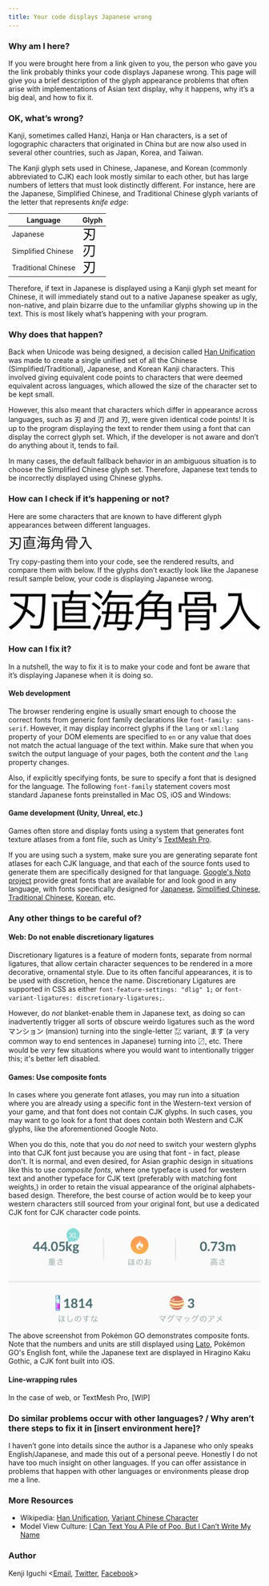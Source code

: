 ```yaml
---
title: Your code displays Japanese wrong
---
```


### Why am I here?

If you were brought here from a link given to you, the person who gave you the link probably thinks your code displays Japanese wrong. This page will give you a brief description of the glyph appearance problems that often arise with implementations of Asian text display, why it happens, why it’s a big deal, and how to fix it.

### OK, what’s wrong?

Kanji, sometimes called Hanzi, Hanja or Han characters, is a set of logographic characters that originated in China but are now also used in several other countries, such as Japan, Korea, and Taiwan.

The Kanji glyph sets used in Chinese, Japanese, and Korean (commonly abbreviated to CJK) each look mostly similar to each other, but has large numbers of letters that must look distinctly different. For instance, here are the Japanese, Simplified Chinese, and Traditional Chinese glyph variants of the letter that represents *knife edge*:

| Language            | Glyph                                                             |
|---------------------|-------------------------------------------------------------------|
| Japanese            | <span class="emkanji" xml:lang="ja" lang="ja">刃</span>           |
| Simplified Chinese  | <span class="emkanji" xml:lang="zh-Hans" lang="zh-Hans">刃</span> |
| Traditional Chinese | <span class="emkanji" xml:lang="zh-Hant" lang="zh-Hant">刃</span> |

Therefore, if text in Japanese is displayed using a Kanji glyph set meant for Chinese, it will immediately stand out to a native Japanese speaker as ugly, non-native, and plain bizarre due to the unfamiliar glyphs showing up in the text. This is most likely what’s happening with your program.

### Why does that happen?

Back when Unicode was being designed, a decision called [Han Unification](https://en.wikipedia.org/wiki/Han_unification) was made to create a single unified set of all the Chinese (Simplified/Traditional), Japanese, and Korean Kanji characters. This involved giving equivalent code points to characters that were deemed equivalent across languages, which allowed the size of the character set to be kept small. 
<style><!-- span.emkanji { font-size: 200%; line-height: 100%;} --></style>
However, this also meant that characters which differ in appearance across languages, such as <span xml:lang="ja" lang="ja">刃</span> and <span  xml:lang="zh-Hans" lang="zh-Hans">刃</span> and <span xml:lang="zh-Hant" lang="zh-Hant">刃</span>, were given identical code points! It is up to the program displaying the text to render them using a font that can display the correct glyph set. Which, if the developer is not aware and don’t do anything about it, tends to fail.

In many cases, the default fallback behavior in an ambiguous situation is to choose the Simplified Chinese glyph set. Therefore, Japanese text tends to be incorrectly displayed using Chinese glyphs.

### How can I check if it’s happening or not?

Here are some characters that are known to have different glyph appearances between different languages.

<span class="emkanji" xml:lang="ja" lang="ja">刃直海角骨入</span>

Try copy-pasting them into your code, see the rendered results, and compare them with below. If the glyphs don’t exactly look like the Japanese result sample below, your code is displaying Japanese wrong.

![刃直海角骨入](img/testtext-correct.png)

### How can I fix it?

In a nutshell, the way to fix it is to make your code and font be aware that it’s displaying Japanese when it is doing so. 

#### Web development

The browser rendering engine is usually smart enough to choose the correct fonts from generic font family declarations like `font-family: sans-serif`. However, it may display incorrect glyphs if the `lang` or `xml:lang` property of your DOM elements are specified to `en` or any value that does not match the actual language of the text within. Make sure that when you switch the output language of your pages, both the content *and* the `lang` property changes.

Also, if explicitly specifying fonts, be sure to specify a font that is designed for the language. The following `font-family` statement covers most standard Japanese fonts preinstalled in Mac OS, iOS and Windows:

#### Game development (Unity, Unreal, etc.)

Games often store and display fonts using a system that generates font texture atlases from a font file, such as Unity's [TextMesh Pro](http://digitalnativestudios.com/).

If you are using such a system, make sure you are generating separate font atlases for each CJK language, and that each of the source fonts used to generate them are specifically designed for that language. [Google's Noto project](https://www.google.com/get/noto/help/cjk/) provide great fonts that are available for and look good in any language, with fonts specifically designed for [Japanese](https://www.google.com/get/noto/#sans-jpan), [Simplified Chinese](https://www.google.com/get/noto/#sans-hans), [Traditional Chinese](https://www.google.com/get/noto/#sans-hant), [Korean](https://www.google.com/get/noto/#sans-kore), etc.

### Any other things to be careful of?

#### Web: Do not enable discretionary ligatures
Discretionary ligatures is a feature of modern fonts, separate from normal ligatures, that allow certain character sequences to be rendered in a more decorative, ornamental style. Due to its often fanciful appearances, it is to be used with discretion, hence the name. Discretionary Ligatures are supported in CSS as either `font-feature-settings: "dlig" 1;` or `font-variant-ligatures: discretionary-ligatures;`.

However, do *not* blanket-enable them in Japanese text, as doing so can inadvertently trigger all sorts of obscure weirdo ligatures such as the word <span xml:lang="ja" lang="ja">マンション</span> (mansion) turning into the single-letter <span xml:lang="ja" lang="ja">㍇</span> variant, <span xml:lang="ja" lang="ja">ます</span> (a very common way to end sentences in Japanese) turning into <span xml:lang="ja" lang="ja">〼</span>, etc. There would be *very* few situations where you would want to intentionally trigger this; it's better left disabled.

#### Games: Use composite fonts

In cases where you generate font atlases, you may run into a situation where you are already using a specific font in the Western-text version of your game, and that font does not contain CJK glyphs. In such cases, you may want to go look for a font that does contain both Western and CJK glyphs, like the aforementioned Google Noto. 

When you do this, note that you do *not* need to switch your western glyphs into that CJK font just because you are using that font - in fact, please don't. It is normal, and even desired, for Asian graphic design in situations like this to use *composite fonts*, where one typeface is used for western text and another typeface for CJK text (preferably with matching font weights,) in order to retain the visual appearance of the original alphabets-based design. Therefore, the best course of action would be to keep your western characters still sourced from your original font, but use a dedicated CJK font for CJK character code points.

![Screenshot from Pokémon GO demonstrating composite fonts](img/pokemongo.jpg "Screenshot from Pokémon GO demonstrating composite fonts.")
The above screenshot from Pokémon GO demonstrates composite fonts. Note that the numbers and units are still displayed using [Lato](https://fonts.google.com/specimen/Lato), Pokémon GO's English font, while the Japanese text are displayed in Hiragino Kaku Gothic, a CJK font built into iOS.


#### Line-wrapping rules
In the case of web, or TextMesh Pro, [WIP]

### Do similar problems occur with other languages? / Why aren’t there steps to fix it in [insert environment here]?

I haven’t gone into details since the author is a Japanese who only speaks English/Japanese, and made this out of a personal peeve. Honestly I do not have too much insight on other languages. If you can offer assistance in problems that happen with other languages or environments please drop me a line.

### More Resources

* Wikipedia: [Han Unification](https://en.wikipedia.org/wiki/Han_unification), [Variant Chinese Character](https://en.wikipedia.org/wiki/Variant_Chinese_character)
* Model View Culture: [I Can Text You A Pile of Poo, But I Can’t Write My Name](https://modelviewculture.com/pieces/i-can-text-you-a-pile-of-poo-but-i-cant-write-my-name)

### Author
Kenji Iguchi <[Email](mailto&#58;%&#54;Ee%65d&#108;&#101;&#64;&#104;eistak%2&#69;%63om), [Twitter](https://twitter.com/needle_e), [Facebook](http://heistak.com/fb)>
